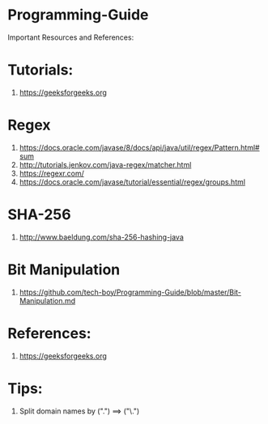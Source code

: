 # Programming-Guide

Important Resources and References:

# Tutorials:

1. https://geeksforgeeks.org

# Regex

1. https://docs.oracle.com/javase/8/docs/api/java/util/regex/Pattern.html#sum
2. http://tutorials.jenkov.com/java-regex/matcher.html
3. https://regexr.com/
4. https://docs.oracle.com/javase/tutorial/essential/regex/groups.html

# SHA-256
1. http://www.baeldung.com/sha-256-hashing-java

# Bit Manipulation
1. https://github.com/tech-boy/Programming-Guide/blob/master/Bit-Manipulation.md


# References:

1. https://geeksforgeeks.org


# Tips:

1. Split domain names by (".") ==> ("\\.")